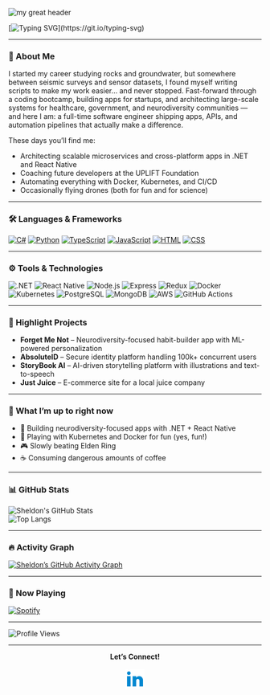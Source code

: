 ![my great header](SheldonPierce.png)

[![Typing SVG](https://readme-typing-svg.demolab.com?font=Fira+Code&duration=2000&pause=1000&color=0EF7F7&width=435&lines=Hey!+I'm+Sheldon!;Developer+%2F+Engineer+%2F+Drone+Pilot;I+build+scalable+things+that+work.)](https://git.io/typing-svg)

---

### 👋 About Me
I started my career studying rocks and groundwater, but somewhere between seismic surveys and sensor datasets, I found myself writing scripts to make my work easier… and never stopped. Fast-forward through a coding bootcamp, building apps for startups, and architecting large-scale systems for healthcare, government, and neurodiversity communities — and here I am: a full-time software engineer shipping apps, APIs, and automation pipelines that actually make a difference.

These days you’ll find me:
- Architecting scalable microservices and cross-platform apps in .NET and React Native
- Coaching future developers at the UPLIFT Foundation
- Automating everything with Docker, Kubernetes, and CI/CD
- Occasionally flying drones (both for fun and for science)

---

### 🛠️ Languages & Frameworks
[![C#](https://img.shields.io/badge/-C%23-fff?logo=c-sharp&logoColor=239120)]()
[![Python](https://img.shields.io/badge/-Python-fff?logo=python&logoColor=3776AB)]()
[![TypeScript](https://img.shields.io/badge/-TypeScript-fff?logo=typescript&logoColor=3178C6)]()
[![JavaScript](https://img.shields.io/badge/-JavaScript-fff?logo=javascript&logoColor=F7DF1E)]()
[![HTML](https://img.shields.io/badge/-HTML5-fff?logo=html5&logoColor=E34F26)]()
[![CSS](https://img.shields.io/badge/-CSS3-fff?logo=css3&logoColor=1572B6)]()

---

### ⚙️ Tools & Technologies
![.NET](https://img.shields.io/badge/-.NET_Core-fff?logo=dotnet&logoColor=512BD4)
![React Native](https://img.shields.io/badge/-React_Native-fff?logo=react&logoColor=61DAFB)
![Node.js](https://img.shields.io/badge/-Node.js-fff?logo=node.js&logoColor=339933)
![Express](https://img.shields.io/badge/-Express-fff?logo=express&logoColor=000000)
![Redux](https://img.shields.io/badge/-Redux-fff?logo=redux&logoColor=764ABC)
![Docker](https://img.shields.io/badge/-Docker-fff?logo=docker&logoColor=2496ED)
![Kubernetes](https://img.shields.io/badge/-Kubernetes-fff?logo=kubernetes&logoColor=326CE5)
![PostgreSQL](https://img.shields.io/badge/-PostgreSQL-fff?logo=postgresql&logoColor=4169E1)
![MongoDB](https://img.shields.io/badge/-MongoDB-fff?logo=mongodb&logoColor=47A248)
![AWS](https://img.shields.io/badge/-AWS-fff?logo=amazonaws&logoColor=232F3E)
![GitHub Actions](https://img.shields.io/badge/-GitHub_Actions-fff?logo=githubactions&logoColor=2088FF)

---

### 🚀 Highlight Projects
- **Forget Me Not** – Neurodiversity-focused habit-builder app with ML-powered personalization
- **AbsoluteID** – Secure identity platform handling 100k+ concurrent users
- **StoryBook AI** – AI-driven storytelling platform with illustrations and text-to-speech
- **Just Juice** – E-commerce site for a local juice company

---

### 📌 What I’m up to right now
- 🚀 Building neurodiversity-focused apps with .NET + React Native  
- 🐳 Playing with Kubernetes and Docker for fun (yes, fun!)  
- 🎮 Slowly beating Elden Ring  
- ☕ Consuming dangerous amounts of coffee  

---

### 📊 GitHub Stats
![Sheldon's GitHub Stats](https://github-readme-stats.vercel.app/api?username=sheldonpierce&show_icons=true&theme=tokyonight)  
![Top Langs](https://github-readme-stats.vercel.app/api/top-langs/?username=sheldonpierce&layout=compact&theme=tokyonight)

---

### 🔥 Activity Graph
[![Sheldon’s GitHub Activity Graph](https://github-readme-activity-graph.vercel.app/graph?username=sheldonpierce&theme=react-dark)](https://github.com/sheldonpierce)

---

### 🎵 Now Playing
[![Spotify](https://novatorem.vercel.app/api/spotify)](https://open.spotify.com/user/striker993)

---

![Profile Views](https://komarev.com/ghpvc/?username=sheldonpierce&color=brightgreen)

---

<p align="center">
  <strong>Let’s Connect!</strong><br><br>
  <a href="http://www.linkedin.com/in/sheldon-pierce/" target="_blank" rel="noopener noreferrer">
    <img height="38" src="icons8-linkedin-2-48.png" alt="LinkedIn">
  </a>
</p>

